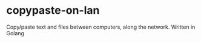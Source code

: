 # copypaste-on-lan
Copy/paste text and files between computers, along the network. Written in Golang 
